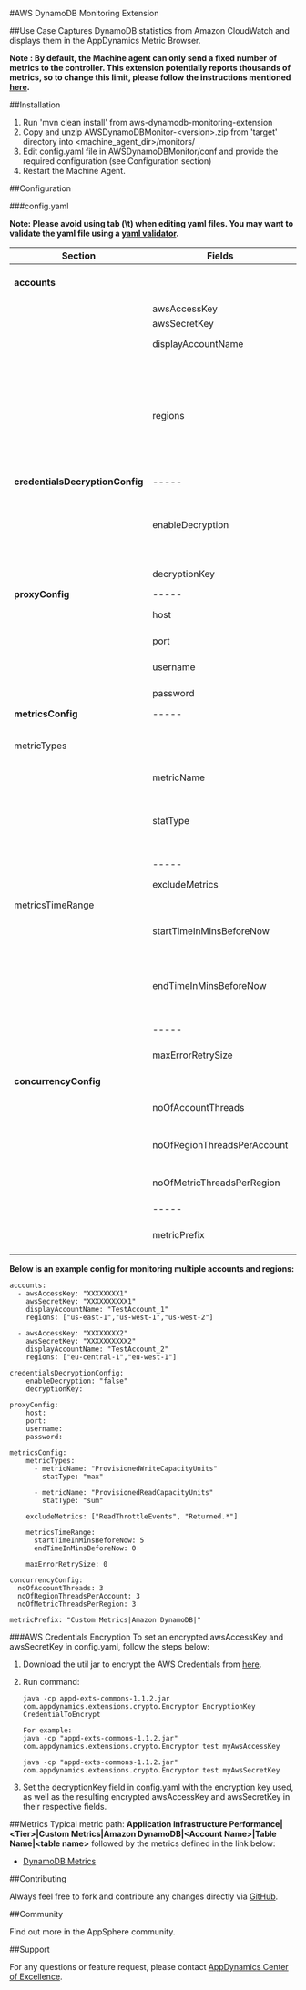 #AWS DynamoDB Monitoring Extension

##Use Case
Captures DynamoDB statistics from Amazon CloudWatch and displays them in the AppDynamics Metric Browser.

**Note : By default, the Machine agent can only send a fixed number of metrics to the controller. This extension potentially reports thousands of metrics, so to change this limit, please follow the instructions mentioned [here](https://docs.appdynamics.com/display/PRO40/Metrics+Limits).** 

##Installation

1. Run 'mvn clean install' from aws-dynamodb-monitoring-extension
2. Copy and unzip AWSDynamoDBMonitor-\<version\>.zip from 'target' directory into \<machine_agent_dir\>/monitors/
3. Edit config.yaml file in AWSDynamoDBMonitor/conf and provide the required configuration (see Configuration section)
4. Restart the Machine Agent.

##Configuration

###config.yaml

**Note: Please avoid using tab (\t) when editing yaml files. You may want to validate the yaml file using a [yaml validator](http://yamllint.com/).**

| Section | Fields | Description | Example |
| ----- | ----- | ----- | ----- |
| **accounts** | | Fields under this section can be repeated for multiple accounts config |  |
| | awsAccessKey | AWS Access Key |  |
| | awsSecretKey | AWS Secret Key |  |
| | displayAccountName | Display name used in metric path | "MyAWSDynamoDB" |
| | regions | Regions where DynamoDB is registered | **Allowed values:**<br/>"ap-southeast-1",<br/>"ap-southeast-2",<br/>"ap-northeast-1",<br/>"eu-central-1",<br/>"eu-west-1",<br/>"us-east-1",<br/>"us-west-1",<br/>"us-west-2",<br/>"sa-east-1" |
| **credentialsDecryptionConfig** | ----- | ----- | ----- |
| | enableDecryption | If set to "true", then all aws credentials provided (access key and secret key) will be decrypted - see AWS Credentials Encryption section |  |
| | decryptionKey | The key used when encypting the credentials |  |
| **proxyConfig** | ----- | ----- | ----- |
| | host | The proxy host (must also specify port) |  |
| | port | The proxy port (must also specify host) |  |
| | username | The proxy username (optional)  |  |
| | password | The proxy password (optional)  |  |
| **metricsConfig** | ----- | ----- | ----- |
| metricTypes | | Fields under this section can be repeated for multiple metric types override |  |
| | metricName | The metric name | "CPUUtilization" |
| | statType | The statistic type | **Allowed values:**<br/>"ave"<br/>"max"<br/>"min"<br/>"sum"<br/>"samplecount" |
| | ----- | ----- | ----- |
| | excludeMetrics | Metrics to exclude - supports regex | "CPUUtilization",<br/>"Swap.*" |
| metricsTimeRange |  |  |  |
| | startTimeInMinsBeforeNow | The no of mins to deduct from current time for start time of query | 5 |
| | endTimeInMinsBeforeNow | The no of mins to deduct from current time for end time of query.<br>Note, this must be less than startTimeInMinsBeforeNow | 0 |
| | ----- | ----- | ----- |
| | maxErrorRetrySize | The max number of retry attempts for failed retryable requests | 1 |
| **concurrencyConfig** |  |  |  |
| | noOfAccountThreads | The no of threads to process multiple accounts concurrently | 3 |
| | noOfRegionThreadsPerAccount | The no of threads to process multiple regions per account concurrently | 3 |
| | noOfMetricThreadsPerRegion | The no of threads to process multiple metrics per region concurrently | 3 |
| | ----- | ----- | ----- |
| | metricPrefix | The path prefix for viewing metrics in the metric browser. | "Custom Metrics\|Amazon DynamoDB\|" |


**Below is an example config for monitoring multiple accounts and regions:**

~~~
accounts:
  - awsAccessKey: "XXXXXXXX1"
    awsSecretKey: "XXXXXXXXXX1"
    displayAccountName: "TestAccount_1"
    regions: ["us-east-1","us-west-1","us-west-2"]
    
  - awsAccessKey: "XXXXXXXX2"
    awsSecretKey: "XXXXXXXXXX2"
    displayAccountName: "TestAccount_2"
    regions: ["eu-central-1","eu-west-1"]
    
credentialsDecryptionConfig:
    enableDecryption: "false"
    decryptionKey:
    
proxyConfig:
    host: 
    port:
    username:
    password:    

metricsConfig:
    metricTypes:
      - metricName: "ProvisionedWriteCapacityUnits"
        statType: "max"
        
      - metricName: "ProvisionedReadCapacityUnits"
        statType: "sum"        

    excludeMetrics: ["ReadThrottleEvents", "Returned.*"]

    metricsTimeRange:
      startTimeInMinsBeforeNow: 5
      endTimeInMinsBeforeNow: 0

    maxErrorRetrySize: 0

concurrencyConfig:
  noOfAccountThreads: 3
  noOfRegionThreadsPerAccount: 3
  noOfMetricThreadsPerRegion: 3

metricPrefix: "Custom Metrics|Amazon DynamoDB|"
~~~

###AWS Credentials Encryption
To set an encrypted awsAccessKey and awsSecretKey in config.yaml, follow the steps below:

1. Download the util jar to encrypt the AWS Credentials from [here](https://github.com/Appdynamics/maven-repo/blob/master/releases/com/appdynamics/appd-exts-commons/1.1.2/appd-exts-commons-1.1.2.jar).
2. Run command:

   	~~~   
   	java -cp appd-exts-commons-1.1.2.jar com.appdynamics.extensions.crypto.Encryptor EncryptionKey CredentialToEncrypt
   	
   	For example: 
   	java -cp "appd-exts-commons-1.1.2.jar" com.appdynamics.extensions.crypto.Encryptor test myAwsAccessKey
   	
   	java -cp "appd-exts-commons-1.1.2.jar" com.appdynamics.extensions.crypto.Encryptor test myAwsSecretKey
   	~~~
   	
3. Set the decryptionKey field in config.yaml with the encryption key used, as well as the resulting encrypted awsAccessKey and awsSecretKey in their respective fields.

##Metrics
Typical metric path: **Application Infrastructure Performance|\<Tier\>|Custom Metrics|Amazon DynamoDB|\<Account Name\>|Table Name|\<table name\>** followed by the metrics defined in the link below:

- [DynamoDB Metrics](http://docs.aws.amazon.com/AmazonCloudWatch/latest/DeveloperGuide/dynamo-metricscollected.html)

##Contributing

Always feel free to fork and contribute any changes directly via [GitHub](https://github.com/Appdynamics/aws-dynamodb-monitoring-extension).

##Community

Find out more in the AppSphere community.

##Support

For any questions or feature request, please contact [AppDynamics Center of Excellence](mailto:ace-request@appdynamics.com).

